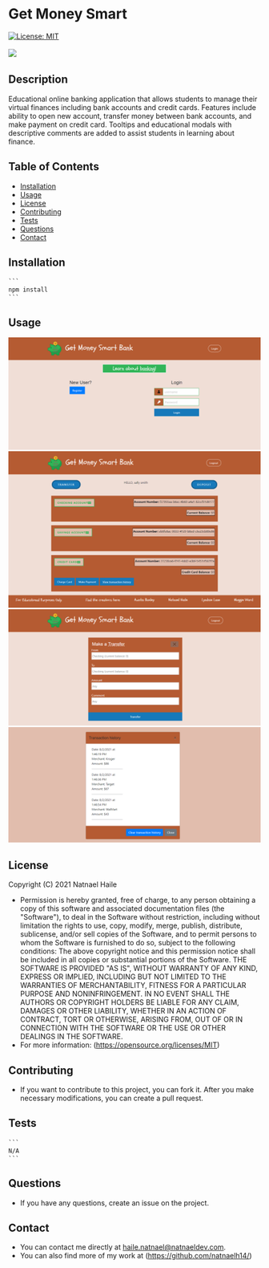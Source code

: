 
# Get Money Smart
[![License: MIT](https://img.shields.io/badge/License-MIT-yellow.svg)](https://opensource.org/licenses/MIT)<br/><br/>
<img src="https://img.shields.io/github/last-commit/natnaelh14/Get_Money_Smart">
## Description
Educational online banking application that allows students to manage their virtual finances including bank accounts and credit cards. Features include ability to open new account, transfer money between bank accounts, and make payment on credit card. Tooltips and educational modals with descriptive comments are added to assist students in learning about finance.
## Table of Contents
* [Installation](#Installation)
* [Usage](#Usage)
* [License](#License)
* [Contributing](#Contribution)
* [Tests](#Tests)
* [Questions](#Questions)
* [Contact](#Contact)
## Installation
    ```
    npm install
    ```
## Usage
![alt text](/img/screenshot-login-page.png)
![alt text](/img/screenshot-dashboard-page.png)
![alt text](/img/screenshot-transfer-page.png)
![alt text](/img/screenshot-view-history-page.png)
## License
Copyright (C) 2021 Natnael Haile

* Permission is hereby granted, free of charge, to any person obtaining a copy of this software and associated documentation files (the "Software"), to deal in the Software without restriction, including without limitation the rights to use, copy, modify, merge, publish, distribute, sublicense, and/or sell copies of the Software, and to permit persons to whom the Software is furnished to do so, subject to the following conditions:
      The above copyright notice and this permission notice shall be included in all copies or substantial portions of the Software.
      THE SOFTWARE IS PROVIDED "AS IS", WITHOUT WARRANTY OF ANY KIND, EXPRESS OR IMPLIED, INCLUDING BUT NOT LIMITED TO THE WARRANTIES OF MERCHANTABILITY, FITNESS FOR A PARTICULAR PURPOSE AND NONINFRINGEMENT. IN NO EVENT SHALL THE AUTHORS OR COPYRIGHT HOLDERS BE LIABLE FOR ANY CLAIM, DAMAGES OR OTHER LIABILITY, WHETHER IN AN ACTION OF CONTRACT, TORT OR OTHERWISE, ARISING FROM, OUT OF OR IN CONNECTION WITH THE SOFTWARE OR THE USE OR OTHER DEALINGS IN THE SOFTWARE.
* For more information: (https://opensource.org/licenses/MIT)
## Contributing
* If you want to contribute to this project, you can fork it. After you make necessary modifications, you can create a pull request.
## Tests
    ```
    N/A
    ```
## Questions
* If you have any questions, create an issue on the project.
## Contact
* You can contact me directly at haile.natnael@natnaeldev.com. 
* You can also find more of my work at (https://github.com/natnaelh14/)
